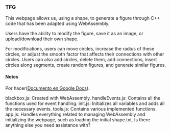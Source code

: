 ### TFG

  This webpage allows us, using a shape, to generate a figure through C++ code that has been adapted using WebAssembly.
  
  Users have the ability to modify the figure, save it as an image, or upload/download their own shape.
  
  For modifications, users can move circles, increase the radius of these circles, or adjust the smooth factor that affects their connections with other circles. Users can also add circles, delete them, add connections, insert circles along segments, create random figures, and generate similar figures.

#### Notes ####

Por hacer([Documento en Google Docs](https://docs.google.com/document/d/1GtQtelN7FGx5gK_FEvt-q0SWJWtZPghOxBOqhI2w_kc/edit)).

  blackbox.js: Created with WebAssembly.
  handleEvents.js: Contains all the functions used for event handling.
  init.js: Initializes all variables and adds all the necessary events.
  tools.js: Contains various implemented functions.
  app.js: Handles everything related to managing WebAssembly and initializing the webpage, such as loading the initial shape.txt.
  Is there anything else you need assistance with?
